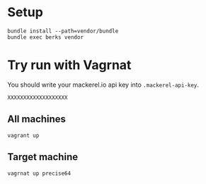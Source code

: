 # Setup

```shell
bundle install --path=vendor/bundle
bundle exec berks vendor
```

# Try run with Vagrnat

You should write your mackerel.io api key into ```.mackerel-api-key```.

```.mackerel-api-key
XXXXXXXXXXXXXXXXXXX
```

## All machines

```shell
vagrant up
```

## Target machine

```shell
vagrnat up precise64
```
